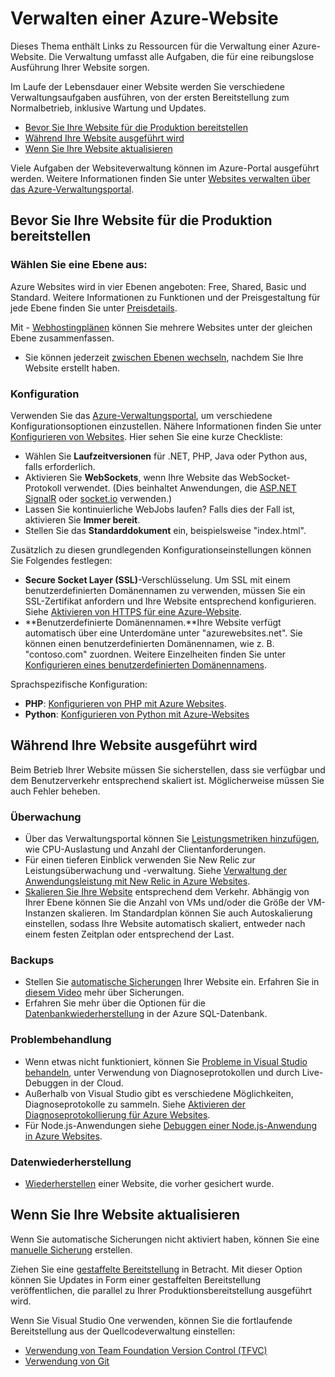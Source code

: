 ﻿<properties title="Manage an Azure website" pageTitle="Verwalten einer Azure-Website" description="Links zu Ressourcen für die Verwaltung einer Microsoft Azure-Website" services="web-sites" solutions="web" documentationCenter="" authors="mwasson" videoId="" scriptId="" manager="wpickett" />

<tags ms.service="web-sites" ms.workload="web" ms.tgt_pltfrm="na" ms.devlang="na" ms.topic="article" ms.date="09/16/2014" ms.author="mwasson" />

# Verwalten einer Azure-Website

Dieses Thema enthält Links zu Ressourcen für die Verwaltung einer Azure-Website. Die Verwaltung umfasst alle Aufgaben, die für eine reibungslose Ausführung Ihrer Website sorgen. 

Im Laufe der Lebensdauer einer Website werden Sie verschiedene Verwaltungsaufgaben ausführen, von der ersten Bereitstellung zum Normalbetrieb, inklusive Wartung und Updates.

- [Bevor Sie Ihre Website für die Produktion bereitstellen]
- [Während Ihre Website ausgeführt wird]
- [Wenn Sie Ihre Website aktualisieren]

Viele Aufgaben der Websiteverwaltung können im Azure-Portal ausgeführt werden. Weitere Informationen finden Sie unter [Websites verwalten über das Azure-Verwaltungsportal](http://azure.microsoft.com/en-us/documentation/articles/web-sites-manage/).

## Bevor Sie Ihre Website für die Produktion bereitstellen

### Wählen Sie eine Ebene aus:

Azure Websites wird in vier Ebenen angeboten: Free, Shared, Basic und Standard. Weitere Informationen zu Funktionen und der Preisgestaltung für jede Ebene finden Sie unter [Preisdetails](http://azure.microsoft.com/en-us/pricing/details/websites/). 

Mit - [Webhostingplänen](http://azure.microsoft.com/en-us/documentation/articles/azure-web-sites-web-hosting-plans-in-depth-overview) können Sie mehrere Websites unter der gleichen Ebene zusammenfassen.
- Sie können jederzeit [zwischen Ebenen wechseln](http://azure.microsoft.com/en-us/documentation/articles/web-sites-scale/), nachdem Sie Ihre Website erstellt haben.

### Konfiguration

Verwenden Sie das [Azure-Verwaltungsportal](https://manage.windowsazure.com/), um verschiedene Konfigurationsoptionen einzustellen. Nähere Informationen finden Sie unter [Konfigurieren von Websites](http://azure.microsoft.com/en-us/documentation/articles/web-sites-configure/). Hier sehen Sie eine kurze Checkliste:

- Wählen Sie **Laufzeitversionen** für .NET, PHP, Java oder Python aus, falls erforderlich.
- Aktivieren Sie **WebSockets**, wenn Ihre Website das WebSocket-Protokoll verwendet. (Dies beinhaltet Anwendungen, die [ASP.NET SignalR](http://www.asp.net/signalr) oder [socket.io](http://azure.microsoft.com/en-us/documentation/articles/web-sites-nodejs-chat-app-socketio/) verwenden.)
- Lassen Sie kontinuierliche WebJobs laufen? Falls dies der Fall ist, aktivieren Sie **Immer bereit**.
- Stellen Sie das **Standarddokument** ein, beispielsweise "index.html".

Zusätzlich zu diesen grundlegenden Konfigurationseinstellungen können Sie Folgendes festlegen:

- **Secure Socket Layer (SSL)**-Verschlüsselung. Um SSL mit einem benutzerdefinierten Domänennamen zu verwenden, müssen Sie ein SSL-Zertifikat anfordern und Ihre Website entsprechend konfigurieren. Siehe [Aktivieren von HTTPS für eine Azure-Website](http://azure.microsoft.com/en-us/documentation/articles/web-sites-configure-ssl-certificate/).
- **Benutzerdefinierte Domänennamen.**Ihre Website verfügt automatisch über eine Unterdomäne unter "azurewebsites.net". Sie können einen benutzerdefinierten Domänennamen, wie z. B. "contoso.com" zuordnen. Weitere Einzelheiten finden Sie unter [Konfigurieren eines benutzerdefinierten Domänennamens](http://azure.microsoft.com/en-us/documentation/articles/web-sites-custom-domain-name/).

Sprachspezifische Konfiguration:

- **PHP**: [Konfigurieren von PHP mit Azure Websites](http://azure.microsoft.com/en-us/documentation/articles/web-sites-php-configure/).
- **Python**: [Konfigurieren von Python mit Azure-Websites](http://azure.microsoft.com/en-us/documentation/articles/web-sites-python-configure/)


## Während Ihre Website ausgeführt wird

Beim Betrieb Ihrer Website müssen Sie sicherstellen, dass sie verfügbar und dem Benutzerverkehr entsprechend skaliert ist. Möglicherweise müssen Sie auch Fehler beheben.

### Überwachung

- Über das Verwaltungsportal können Sie [Leistungsmetriken hinzufügen](http://azure.microsoft.com/en-us/documentation/articles/web-sites-monitor), wie CPU-Auslastung und Anzahl der Clientanforderungen.
- Für einen tieferen Einblick verwenden Sie New Relic zur Leistungsüberwachung und -verwaltung. Siehe [Verwaltung der Anwendungsleistung mit New Relic in Azure Websites](http://azure.microsoft.com/en-us/documentation/articles/store-new-relic-web-sites-dotnet-application-performance-management/).
- [Skalieren Sie Ihre Website](http://azure.microsoft.com/en-us/documentation/articles/web-sites-scale/) entsprechend dem Verkehr. Abhängig von Ihrer Ebene können Sie die Anzahl von VMs und/oder die Größe der VM-Instanzen skalieren. Im Standardplan können Sie auch Autoskalierung einstellen, sodass Ihre Website automatisch skaliert, entweder nach einem festen Zeitplan oder entsprechend der Last. 
 
### Backups

- Stellen Sie [automatische Sicherungen](http://azure.microsoft.com/en-us/documentation/articles/web-sites-backup/) Ihrer Website ein. Erfahren Sie in [diesem Video](http://azure.microsoft.com/en-us/documentation/videos/azure-websites-automatic-and-easy-backup/) mehr über Sicherungen.
- Erfahren Sie mehr über die Optionen für die [Datenbankwiederherstellung](http://msdn.microsoft.com/en-us/library/azure/hh852669.aspx) in der Azure SQL-Datenbank.

### Problembehandlung

- Wenn etwas nicht funktioniert, können Sie [Probleme in Visual Studio behandeln](http://azure.microsoft.com/en-us/documentation/articles/web-sites-dotnet-troubleshoot-visual-studio/#remotedebug), unter Verwendung von Diagnoseprotokollen und durch Live-Debuggen in der Cloud. 
- Außerhalb von Visual Studio gibt es verschiedene Möglichkeiten, Diagnoseprotokolle zu sammeln. Siehe [Aktivieren der Diagnoseprotokollierung für Azure Websites](http://azure.microsoft.com/en-us/documentation/articles/web-sites-enable-diagnostic-log/).
- Für Node.js-Anwendungen siehe [Debuggen einer Node.js-Anwendung in Azure Websites](http://azure.microsoft.com/en-us/documentation/articles/web-sites-nodejs-debug/).

### Datenwiederherstellung

- [Wiederherstellen](http://azure.microsoft.com/en-us/documentation/articles/web-sites-restore/) einer Website, die vorher gesichert wurde.


## Wenn Sie Ihre Website aktualisieren

Wenn Sie automatische Sicherungen nicht aktiviert haben, können Sie eine [manuelle Sicherung](http://azure.microsoft.com/en-us/documentation/articles/web-sites-backup/) erstellen.

Ziehen Sie eine [gestaffelte Bereitstellung](http://azure.microsoft.com/en-us/documentation/articles/web-sites-staged-publishing/) in Betracht. Mit dieser Option können Sie Updates in Form einer gestaffelten Bereitstellung veröffentlichen, die parallel zu Ihrer Produktionsbereitstellung ausgeführt wird. 

Wenn Sie Visual Studio One verwenden, können Sie die fortlaufende Bereitstellung aus der Quellcodeverwaltung einstellen:

- [Verwendung von Team Foundation Version Control (TFVC)](http://azure.microsoft.com/en-us/documentation/articles/cloud-services-continuous-delivery-use-vso/) 
- [Verwendung von Git](http://azure.microsoft.com/en-us/documentation/articles/cloud-services-continuous-delivery-use-vso-git/)
 

 
<!-- Anchors. -->


[Bevor Sie Ihre Website für die Produktion bereitstellen]: #before-you-deploy-your-site-to-production
[Während Ihre Website ausgeführt wird]: #while-your-website-is-running
[Wenn Sie Ihre Website aktualisieren]: #when-you-update-your-website

 

